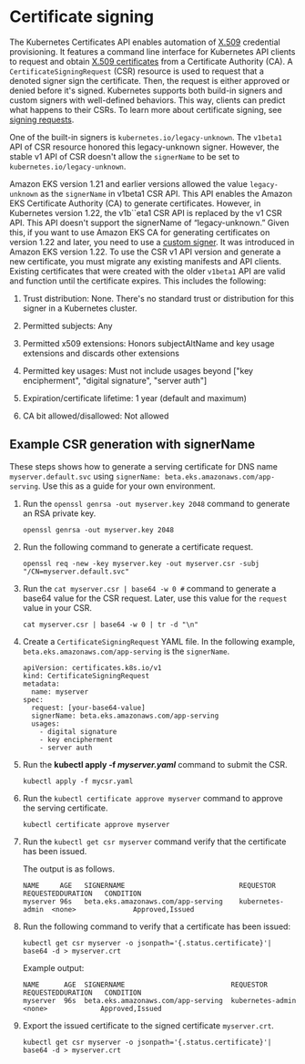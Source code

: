 # Certificate signing<a name="cert-signing"></a>

The Kubernetes Certificates API enables automation of [X\.509](https://www.itu.int/rec/T-REC-X.509) credential provisioning\. It features a command line interface for Kubernetes API clients to request and obtain [X\.509 certificates](https://kubernetes.io/docs/tasks/tls/managing-tls-in-a-cluster/) from a Certificate Authority \(CA\)\. A `CertificateSigningRequest` \(CSR\) resource is used to request that a denoted signer sign the certificate\. Then, the request is either approved or denied before it's signed\. Kubernetes supports both build\-in signers and custom signers with well\-defined behaviors\. This way, clients can predict what happens to their CSRs\. To learn more about certificate signing, see [signing requests](https://kubernetes.io/docs/reference/access-authn-authz/certificate-signing-requests/)\.

One of the built\-in signers is `kubernetes.io/legacy-unknown`\. The `v1beta1` API of CSR resource honored this legacy\-unknown signer\. However, the stable v1 API of CSR doesn't allow the `signerName` to be set to `kubernetes.io/legacy-unknown`\.

Amazon EKS version 1\.21 and earlier versions allowed the value `legacy-unknown` as the `signerName` in v1beta1 CSR API\. This API enables the Amazon EKS Certificate Authority \(CA\) to generate certificates\. However, in Kubernetes version 1\.22, the v1b``eta1 CSR API is replaced by the v1 CSR API\. This API doesn't support the signerName of “legacy\-unknown\.” Given this, if you want to use Amazon EKS CA for generating certificates on version 1\.22 and later, you need to use a [custom signer]()\. It was introduced in Amazon EKS version 1\.22\. To use the CSR v1 API version and generate a new certificate, you must migrate any existing manifests and API clients\. Existing certificates that were created with the older `v1beta1` API are valid and function until the certificate expires\. This includes the following:

1. Trust distribution: None\. There's no standard trust or distribution for this signer in a Kubernetes cluster\.

1. Permitted subjects: Any

1. Permitted x509 extensions: Honors subjectAltName and key usage extensions and discards other extensions

1. Permitted key usages: Must not include usages beyond \["key encipherment", "digital signature", "server auth"\]

1. Expiration/certificate lifetime: 1 year \(default and maximum\) 

1. CA bit allowed/disallowed: Not allowed

## Example CSR generation with signerName<a name="csr-example"></a>

These steps shows how to generate a serving certificate for DNS name `myserver.default.svc` using `signerName: beta.eks.amazonaws.com/app-serving`\. Use this as a guide for your own environment\.

1. Run the `openssl genrsa -out myserver.key 2048` command to generate an RSA private key\.

   ```
   openssl genrsa -out myserver.key 2048
   ```

1. Run the following command to generate a certificate request\.

   ```
   openssl req -new -key myserver.key -out myserver.csr -subj "/CN=myserver.default.svc"
   ```

1. Run the `cat myserver.csr | base64 -w 0 #` command to generate a base64 value for the CSR request\. Later, use this value for the `request` value in your CSR\.

   ```
   cat myserver.csr | base64 -w 0 | tr -d "\n"
   ```

1. Create a `CertificateSigningRequest` YAML file\. In the following example, `beta.eks.amazonaws.com/app-serving` is the `signerName`\.

   ```
   apiVersion: certificates.k8s.io/v1
   kind: CertificateSigningRequest
   metadata:
     name: myserver
   spec:
     request: [your-base64-value]
     signerName: beta.eks.amazonaws.com/app-serving
     usages:
       - digital signature
       - key encipherment
       - server auth
   ```

1. Run the **kubectl apply \-f *myserver\.yaml*** command to submit the CSR\.

   ```
   kubectl apply -f mycsr.yaml
   ```

1. Run the `kubectl certificate approve myserver` command to approve the serving certificate\.

   ```
   kubectl certificate approve myserver
   ```

1. Run the `kubectl get csr myserver` command verify that the certificate has been issued\.

   The output is as follows\.

   ```
   NAME     AGE   SIGNERNAME                            REQUESTOR         REQUESTEDDURATION   CONDITION
   myserver 96s   beta.eks.amazonaws.com/app-serving    kubernetes-admin  <none>              Approved,Issued
   ```

1. Run the following command to verify that a certificate has been issued:

   ```
   kubectl get csr myserver -o jsonpath='{.status.certificate}'| base64 -d > myserver.crt
   ```

   Example output:

   ```
   NAME      AGE  SIGNERNAME                          REQUESTOR       REQUESTEDDURATION   CONDITION
   myserver  96s  beta.eks.amazonaws.com/app-serving  kubernetes-admin <none>             Approved,Issued
   ```

1. Export the issued certificate to the signed certificate `myserver.crt`\.

   ```
   kubectl get csr myserver -o jsonpath='{.status.certificate}'| base64 -d > myserver.crt
   ```